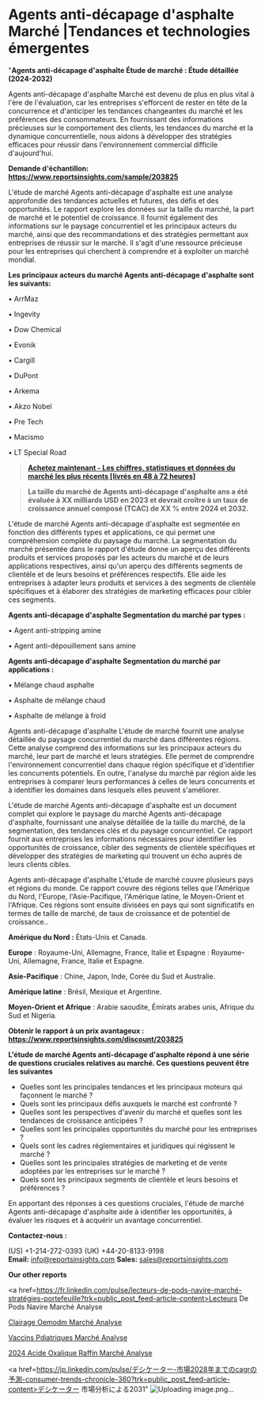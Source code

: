 # Agents anti-décapage d'asphalte Marché |Tendances et technologies émergentes

"<strong>Agents anti-décapage d'asphalte Étude de marché : Étude détaillée (2024-2032)</strong>

Agents anti-décapage d'asphalte Marché est devenu de plus en plus vital à l'ère de l'évaluation, car les entreprises s'efforcent de rester en tête de la concurrence et d'anticiper les tendances changeantes du marché et les préférences des consommateurs. En fournissant des informations précieuses sur le comportement des clients, les tendances du marché et la dynamique concurrentielle, nous aidons à développer des stratégies efficaces pour réussir dans l'environnement commercial difficile d'aujourd'hui.

<strong>Demande d'échantillon: <a href=https://www.reportsinsights.com/sample/203825>https://www.reportsinsights.com/sample/203825</a></strong>

L'étude de marché Agents anti-décapage d'asphalte est une analyse approfondie des tendances actuelles et futures, des défis et des opportunités. Le rapport explore les données sur la taille du marché, la part de marché et le potentiel de croissance. Il fournit également des informations sur le paysage concurrentiel et les principaux acteurs du marché, ainsi que des recommandations et des stratégies permettant aux entreprises de réussir sur le marché. Il s'agit d'une ressource précieuse pour les entreprises qui cherchent à comprendre et à exploiter un marché mondial.

<strong>Les principaux acteurs du marché Agents anti-décapage d'asphalte sont les suivants:</strong>

• ArrMaz

• Ingevity

• Dow Chemical

• Evonik

• Cargill

• DuPont

• Arkema

• Akzo Nobel

• Pre Tech

• Macismo

• LT Special Road
<blockquote><a href=https://www.reportsinsights.com/buynow/203825><span style=text-decoration: underline;><strong>Achetez maintenant - Les chiffres, statistiques et données du marché les plus récents [livrés en 48 à 72 heures]</strong></span></a></blockquote>
<blockquote><span style=text-decoration: underline;><strong>La taille du marché de Agents anti-décapage d'asphalte ans a été évaluée à XX milliards USD en 2023 et devrait croître à un taux de croissance annuel composé (TCAC) de XX % entre 2024 et 2032.</strong></span></blockquote>
L'étude de marché Agents anti-décapage d'asphalte est segmentée en fonction des différents types et applications, ce qui permet une compréhension complète du paysage du marché. La segmentation du marché présentée dans le rapport d'étude donne un aperçu des différents produits et services proposés par les acteurs du marché et de leurs applications respectives, ainsi qu'un aperçu des différents segments de clientèle et de leurs besoins et préférences respectifs. Elle aide les entreprises à adapter leurs produits et services à des segments de clientèle spécifiques et à élaborer des stratégies de marketing efficaces pour cibler ces segments.

<strong>Agents anti-décapage d'asphalte Segmentation du marché par types :</strong>

• Agent anti-stripping amine

• Agent anti-dépouillement sans amine

<strong>Agents anti-décapage d'asphalte Segmentation du marché par applications :</strong>

• Mélange chaud asphalte

• Asphalte de mélange chaud

• Asphalte de mélange à froid

Agents anti-décapage d'asphalte L'étude de marché fournit une analyse détaillée du paysage concurrentiel du marché dans différentes régions. Cette analyse comprend des informations sur les principaux acteurs du marché, leur part de marché et leurs stratégies. Elle permet de comprendre l'environnement concurrentiel dans chaque région spécifique et d'identifier les concurrents potentiels. En outre, l'analyse du marché par région aide les entreprises à comparer leurs performances à celles de leurs concurrents et à identifier les domaines dans lesquels elles peuvent s'améliorer.

L'étude de marché Agents anti-décapage d'asphalte est un document complet qui explore le paysage du marché Agents anti-décapage d'asphalte, fournissant une analyse détaillée de la taille du marché, de la segmentation, des tendances clés et du paysage concurrentiel. Ce rapport fournit aux entreprises les informations nécessaires pour identifier les opportunités de croissance, cibler des segments de clientèle spécifiques et développer des stratégies de marketing qui trouvent un écho auprès de leurs clients cibles.

Agents anti-décapage d'asphalte L'étude de marché couvre plusieurs pays et régions du monde. Ce rapport couvre des régions telles que l'Amérique du Nord, l'Europe, l'Asie-Pacifique, l'Amérique latine, le Moyen-Orient et l'Afrique. Ces régions sont ensuite divisées en pays qui sont significatifs en termes de taille de marché, de taux de croissance et de potentiel de croissance..

<strong>Amérique du Nord :</strong> États-Unis et Canada.

<strong>Europe</strong> : Royaume-Uni, Allemagne, France, Italie et Espagne : Royaume-Uni, Allemagne, France, Italie et Espagne.

<strong>Asie-Pacifique</strong> : Chine, Japon, Inde, Corée du Sud et Australie.

<strong>Amérique latine</strong> : Brésil, Mexique et Argentine.

<strong>Moyen-Orient et Afrique</strong> : Arabie saoudite, Émirats arabes unis, Afrique du Sud et Nigeria.

<strong>Obtenir le rapport à un prix avantageux : <a href=https://www.reportsinsights.com/discount/203825>https://www.reportsinsights.com/discount/203825</a></strong>

<strong>L'étude de marché Agents anti-décapage d'asphalte répond à une série de questions cruciales relatives au marché. Ces questions peuvent être les suivantes</strong>
<ul>
  <li>Quelles sont les principales tendances et les principaux moteurs qui façonnent le marché ?</li>
  <li>Quels sont les principaux défis auxquels le marché est confronté ?</li>
  <li>Quelles sont les perspectives d'avenir du marché et quelles sont les tendances de croissance anticipées ?</li>
  <li>Quelles sont les principales opportunités du marché pour les entreprises ?</li>
  <li>Quels sont les cadres réglementaires et juridiques qui régissent le marché ?</li>
  <li>Quelles sont les principales stratégies de marketing et de vente adoptées par les entreprises sur le marché ?</li>
  <li>Quels sont les principaux segments de clientèle et leurs besoins et préférences ?</li>
</ul>
En apportant des réponses à ces questions cruciales, l'étude de marché Agents anti-décapage d'asphalte aide à identifier les opportunités, à évaluer les risques et à acquérir un avantage concurrentiel.

<strong>Contactez-nous :</strong>

(US) +1-214-272-0393
(UK) +44-20-8133-9198
<strong>Email:</strong> <a>info@reportsinsights.com</a>
<strong>Sales:</strong> <a>sales@reportsinsights.com</a>

<strong>Our other reports</strong>

<a href=https://fr.linkedin.com/pulse/lecteurs-de-pods-navire-marché-stratégies-portefeuille?trk=public_post_feed-article-content>Lecteurs De Pods Navire Marché Analyse</a>

<a href=https://www.linkedin.com/pulse/%C3%A9clairage-oemodm-march%C3%A9-informations-bas%C3%A9es-lrhcf/>Clairage Oemodm Marché Analyse</a>

<a href=https://www.linkedin.com/pulse/vaccins-p%C3%A9diatriques-march%C3%A9-donn%C3%A9es-d%C3%A9taill%C3%A9es-zdylf/>Vaccins Pdiatriques Marché Analyse</a>

<a href=https://www.linkedin.com/pulse/2024-acide-oxalique-raffin%C3%A9-march%C3%A9-analyse-historique-75tzc/>2024 Acide Oxalique Raffin Marché Analyse</a>

<a href=https://jp.linkedin.com/pulse/デシケーター-市場2028年までのcagrの予測-consumer-trends-chronicle-360?trk=public_post_feed-article-content>デシケーター 市場分析による2031</a>"
![Uploading image.png…]()
